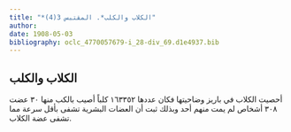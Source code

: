 ```yaml
---
title: "*الكلاب والكلب*. المقتبس 3(4)"
author: 
date: 1908-05-03
bibliography: oclc_4770057679-i_28-div_69.d1e4937.bib
---
```




##  الكلاب والكلب 


 أحصيت الكلاب في باريز وضاحيتها فكان عددها  ١٦٣٣٥٢  كلباً أصيب بالكب منها  ٣٠  عضت  ٣٠٨  أشخاص لم يمت منهم  أحد  وبذلك ثبت أن العضات البشرية تشفى بأقل سرعة مما تشفى عضة الكلاب. 
